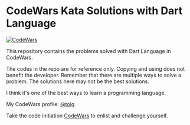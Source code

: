 # CodeWars Kata Solutions with Dart Language

[![CodeWars](https://www.codewars.com/users/tolg/badges/large)](https://www.codewars.com/users/tolg "My Honor Badge")

This repository contains the problems solved with Dart Language in CodeWars.

The codes in the repo are for reference only. Copying and using does not benefit the developer. Remember that there are multiple ways to solve a problem. The solutions here may not be the best solutions.

I think it's one of the best ways to learn a programming language.

My CodeWars profile: [@tolg](https://www.codewars.com/users/tolg)

Take the code initiation [CodeWars](http://codewars.com/r/8-QhcQ) to enlist and challenge yourself.
